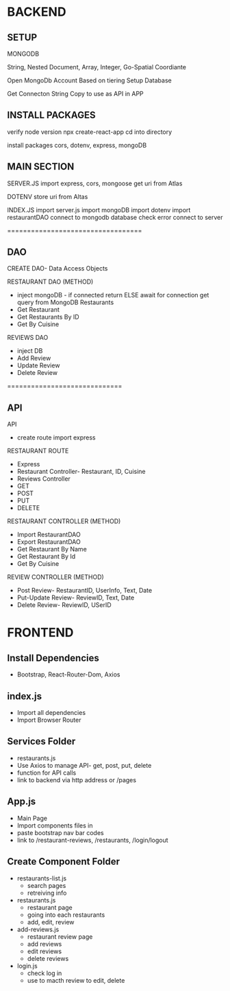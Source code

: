 # BACKEND

## SETUP

MONGODB

String, Nested Document, Array, Integer, Go-Spatial Coordiante

Open MongoDb Account
Based on tiering
Setup Database

Get Connecton String
Copy to use as API in APP

## INSTALL PACKAGES

verify node version
npx create-react-app <name-of-project>
cd into directory

install packages
cors, dotenv, express, mongoDB

## MAIN SECTION

SERVER.JS
import express, cors, mongoose
get uri from Atlas

DOTENV
store uri from Altas

INDEX.JS
import server.js
import mongoDB
import dotenv
import restaurantDAO
connect to mongodb database
check error
connect to server

==================================

## DAO

CREATE DAO- Data Access Objects

RESTAURANT DAO (METHOD)

- inject mongoDB - if connected return ELSE await for connection get query from MongoDB Restaurants
- Get Restaurant
- Get Restaurants By ID
- Get By Cuisine

REVIEWS DAO

- inject DB
- Add Review
- Update Review
- Delete Review

=============================

## API

API

- create route
  import express

RESTAURANT ROUTE

- Express
- Restaurant Controller- Restaurant, ID, Cuisine
- Reviews Controller
- GET
- POST
- PUT
- DELETE

RESTAURANT CONTROLLER (METHOD)

- Import RestaurantDAO
- Export RestaurantDAO
- Get Restaurant By Name
- Get Restaurant By Id
- Get By Cuisine

REVIEW CONTROLLER (METHOD)

- Post Review- RestaurantID, UserInfo, Text, Date
- Put-Update Review- ReviewID, Text, Date
- Delete Review- ReviewID, USerID

# FRONTEND

## Install Dependencies

- Bootstrap, React-Router-Dom, Axios

## index.js

- Import all dependencies
- Import Browser Router

## Services Folder

- restaurants.js
- Use Axios to manage API- get, post, put, delete
- function for API calls
- link to backend via http address or /pages

## App.js

- Main Page
- Import components files in
- paste bootstrap nav bar codes
- link to /restaurant-reviews, /restaurants, /login/logout

## Create Component Folder

- restaurants-list.js
  - search pages
  - retreiving info
- restaurants.js
  - restaurant page
  - going into each restaurants
  - add, edit, review
- add-reviews.js
  - restaurant review page
  - add reviews
  - edit reviews
  - delete reviews
- login.js
  - check log in
  - use to macth review to edit, delete

